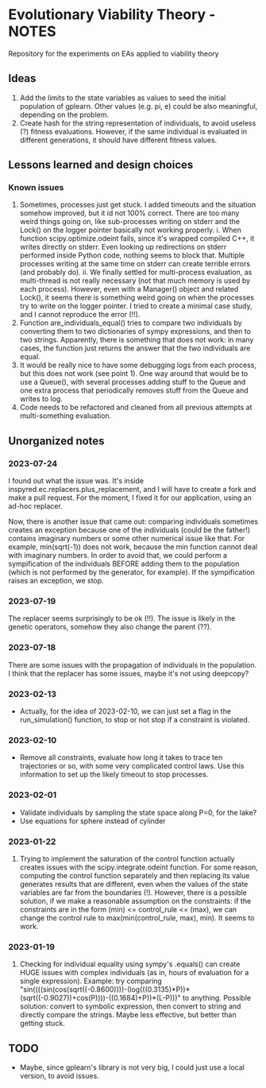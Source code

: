 # Evolutionary Viability Theory - NOTES
Repository for the experiments on EAs applied to viability theory

## Ideas
1. Add the limits to the state variables as values to seed the initial population of gplearn. Other values (e.g. pi, e) could be also meaningful, depending on the problem.
2. Create hash for the string representation of individuals, to avoid useless (?) fitness evaluations. However, if the same individual is evaluated in different generations, it should have different fitness values.

## Lessons learned and design choices

### Known issues
1. Sometimes, processes just get stuck. I added timeouts and the situation somehow improved, but it id not 100% correct. There are too many weird things going on, like sub-processes writing on stderr and the Lock() on the logger pointer basically not working properly.
    i. When function scipy.optimize.odeint fails, since it's wrapped compiled C++, it writes directly on stderr. Even looking up redirections on stderr performed inside Python code, nothing seems to block that. Multiple processes writing at the same time on stderr can create terrible errors (and probably do).
    ii. We finally settled for multi-process evaluation, as multi-thread is not really necessary (not that much memory is used by each process). However, even with a Manager() object and related Lock(), it seems there is something weird going on when the processes try to write on the logger pointer. I tried to create a minimal case study, and I cannot reproduce the error (!!).
2. Function are\_individuals\_equal() tries to compare two individuals by converting them to two dictionaries of sympy expressions, and then to two strings. Apparently, there is something that does not work: in many cases, the function just returns the answer that the two individuals are equal.
3. It would be really nice to have some debugging logs from each process, but this does not work (see point 1). One way around that would be to use a Queue(), with several processes adding stuff to the Queue and one extra process that periodically removes stuff from the Queue and writes to log.
4. Code needs to be refactored and cleaned from all previous attempts at multi-something evaluation.

## Unorganized notes

### 2023-07-24
I found out what the issue was. It's inside inspyred.ec.replacers.plus_replacement, and I will have to create a fork and make a pull request. For the moment, I fixed it for our application, using an ad-hoc replacer.

Now, there is another issue that came out: comparing individuals sometimes creates an exception because one of the individuals (could be the father!) contains imaginary numbers or some other numerical issue like that. For example, min(sqrt(-1)) does not work, because the min function cannot deal with imaginary numbers. In order to avoid that, we could perform a sympification of the individuals BEFORE adding them to the population (which is not performed by the generator, for example). If the sympification raises an exception, we stop.

### 2023-07-19
The replacer seems surprisingly to be ok (!!). The issue is likely in the genetic operators, somehow they also change the parent (??).

### 2023-07-18
There are some issues with the propagation of individuals in the population. I think that the replacer has some issues, maybe it's not using deepcopy?

### 2023-02-13
- Actually, for the idea of 2023-02-10, we can just set a flag in the run\_simulation() function, to stop or not stop if a constraint is violated.  

### 2023-02-10
- Remove all constraints, evaluate how long it takes to trace ten trajectories or so, with some very complicated control laws. Use this information to set up the likely timeout to stop processes.

### 2023-02-01
- Validate individuals by sampling the state space along P=0, for the lake?
- Use equations for sphere instead of cylinder

### 2023-01-22
1. Trying to implement the saturation of the control function actually creates issues with the scipy.integrate.odeint function. For some reason, computing the control function separately and then replacing its value generates results that are different, even when the values of the state variables are far from the boundaries (!). However, there is a possible solution, if we make a reasonable assumption on the constraints: if the constraints are in the form (min) <= control\_rule <= (max), we can change the control rule to max(min(control\_rule, max), min). It seems to work.

### 2023-01-19
1. Checking for individual equality using sympy's .equals() can create HUGE issues with complex individuals (as in, hours of evaluation for a single expression). Example: try comparing "sin((((sin(cos(sqrt((-0.8600))))-(log(((0.3135)\*P))\*(sqrt((-0.9027))+cos(P))))-((0.1684)+P))\*(L-P)))" to anything. Possible solution: convert to symbolic expression, then convert to string and directly compare the strings. Maybe less effective, but better than getting stuck.

## TODO
- Maybe, since gplearn's library is not very big, I could just use a local version, to avoid issues.
